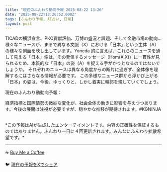```yaml
---
title: "現在のふんわり動向予報 2025-08-22 13:26"
date: "2025-08-22T13:26:52.000Z"
tags: [ふんわり予報, AI占い, 日常]
layout: post
---
```


TICADの横浜宣言、PKO貢献評価、万博の盛況と課題、そして金融市場の動向…  様々なニュースが、まるで異なる文脈（X）における「日本」という主体（A）の様々な側面を映し出しています。Yoneda 的に言えば、これらのニュースを通して見える「日本」像は、その発信するメッセージ（Hom(A,X)）に一貫性が見られるため、本質的な「日本」の姿（A）を捉える手がかりとなるのではないでしょうか。  それぞれのニュースは異なる角度からの断片に過ぎず、全体像を理解するにはさらなる情報が必要です。  この多様なニュース群から浮かび上がる「日本」の姿は、今後、ゆっくりと、しかし着実に輪郭を現していくでしょう。


現在のふんわり動動向予報：

経済指標と国際情勢の微妙な変化が、社会全体の動きに影響を与えつつあります。今後の展開は注視が必要ですが、穏やかな推移が期待されます。#KGNINJA

<br>
*この予報はAIが生成したエンターテイメントです。内容の正確性を保証するものではありません。ふんわり一日に４回更新されます。みんなにふんわり拡散希望です。*

---
☕️ [Buy Me a Coffee](https://www.buymeacoffee.com/kgninja)

🐦 [現在の予報をXでシェア](https://twitter.com/intent/tweet?text=%E7%8F%BE%E5%9C%A8%E3%81%AE%E3%81%B5%E3%82%93%E3%82%8F%E3%82%8A%E4%BA%88%E5%A0%B1%3A%20%E3%80%8CTICAD%E3%81%AE%E6%A8%AA%E6%B5%9C%E5%AE%A3%E8%A8%80%E3%80%81PKO%E8%B2%A2%E7%8C%AE%E8%A9%95%E4%BE%A1%E3%80%81%E4%B8%87%E5%8D%9A%E3%81%AE%E7%9B%9B%E6%B3%81%E3%81%A8%E8%AA%B2%E9%A1%8C%E3%80%81%E3%81%9D%E3%81%97%E3%81%A6%E9%87%91%E8%9E%8D%E5%B8%82%E5%A0%B4%E3%81%AE%E5%8B%95%E5%90%91%E2%80%A6%20%20%E6%A7%98%E3%80%85%E3%81%AA%E3%83%8B%E3%83%A5%E3%83%BC%E3%82%B9%E3%81%8C%E3%80%81%E3%81%BE%E3%82%8B%E3%81%A7%E7%95%B0%E3%81%AA%E3%82%8B%E6%96%87%E8%84%88%EF%BC%88X%EF%BC%89%E3%81%AB%E3%81%8A%E3%81%91%E3%82%8B%E3%80%8C%E6%97%A5%E6%9C%AC%E3%80%8D%E3%81%A8%E3%81%84%E3%81%86%E4%B8%BB%E4%BD%93%EF%BC%88A%EF%BC%89%E3%81%AE%E6%A7%98%E3%80%85%E3%81%AA%E5%81%B4%E9%9D%A2%E3%82%92%E6%98%A0%E3%81%97%E5%87%BA%E3%81%97%E3%81%A6%E3%81%84%E3%81%BE%E3%81%99%E3%80%82%E3%80%8D%23KGNINJA%20%E7%B6%9A%E3%81%8D%E3%81%AF%E3%83%96%E3%83%AD%E3%82%B0%E3%81%A7%EF%BC%81%F0%9F%91%87&url=https%3A%2F%2Fkg-ninja.github.io%2FFunwariyoso%2F)
